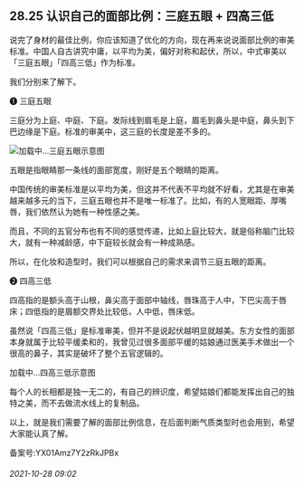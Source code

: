 ## 28.25 认识自己的面部比例：三庭五眼 + 四高三低
说完了身材的最佳比例，你应该知道了优化的方向，现在再来说说面部比例的审美标准。中国人自古讲究中庸，以平均为美，偏好对称和起伏，所以，中式审美以「三庭五眼」「四高三低」作为标准。



我们分别来了解下。



❶
 三庭五眼
 



三庭分为上庭、中庭、下庭。发际线到眉毛是上庭，眉毛到鼻头是中庭，鼻头到下巴边缘是下庭。标准的审美中，这三庭的长度是差不多的。



![](https://pic3.zhimg.com/v2-3118bbf8a47c9e0c19773e6236d03f5f.webp)加载中...三庭五眼示意图
 



五眼是指眼睛那一条线的面部宽度，刚好是五个眼睛的距离。



中国传统的审美标准是以平均为美，但这并不代表不平均就不好看，尤其是在审美越来越多元的当下，三庭五眼也并不是唯一标准了。比如，有的人宽眼距、厚嘴唇，我们依然认为她有一种性感之美。



而且，不同的五官分布也有不同的感觉传递，比如上庭比较大，就是俗称脑门比较大，就有一种减龄感，中下庭较长就会有一种成熟感。



所以，在化妆和造型时，我们可以根据自己的需求来调节三庭五眼的距离。



❷
 四高三低
 



四高指的是额头高于山根，鼻尖高于面部中轴线，唇珠高于人中，下巴尖高于唇床；四低指的是眉额交界处比较低，人中低，唇床低。



虽然说「四高三低」是标准审美，但并不是说起伏越明显就越美。东方女性的面部本身就属于比较平缓柔和的，我曾见过很多面部平缓的姑娘通过医美手术做出一个很高的鼻子，其实是破坏了整个五官逻辑的。



![]()加载中...四高三低示意图
 



每个人的长相都是独一无二的，有自己的辨识度，希望姑娘们都能发挥出自己的独特之美，而不去做流水线上的复制品。



以上，就是我们需要了解的面部比例信息，在后面判断气质类型时也会用到，希望大家能认真了解。



备案号:YX01Amz7Y2zRkJPBx


###### 2021-10-28 09:02
